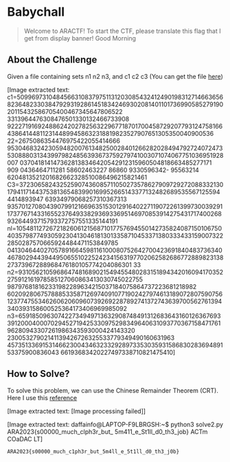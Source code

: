 # Babychall
> Welcome to ARACTF! To start the CTF, please translate this flag that I get from display banner! Good Morning

## About the Challenge
Given a file containing sets n1 n2 n3, and c1 c2 c3 (You can get the file [here](pairs_of_numbers.txt))


[Image extracted text: c1=50996973104845663108379751131203085432412490198312714663656823648233038479293192861451834246930208140110173699058527919020115432586705400467345647806522
3313964476308476501330132466733908
92227191692488624202782563229677187017004587292077931247581664386414481123144899458632318819823527907651305350040900536
22=2675086354476975422055414666
953046832423059482007613482500284012662820284947927240724735308880313439979824856393673759279741003071074067751036951928007
0370418141473628138346420542912315960504818663485277171
909
0436464711281
58602463227
86860
9330596342-
95563214
6204813521201682662328510086496215821461
C3=37230658243252590743608571105027357862790972927208833213017941171443753813654839901699526651433771324826895355671255944414893947
63934979068257310367313
93570127080439079912166963515301291640227119072261399730039291173776714331655237649338293693369514697085391427543171740026893264493715793372757551335144191
nl=10548112726721826061215687101775769455014273582408715010675040357987749305923041304618130133587104533713803334331590073222850287570665924484471153849785
04130464402705789166459811610008075264270042369184048373634046780294439449506551022524234156319770206258268677288982313827373967288968476180105774204086301
33
n2=9310562105968647481689021549455480283151894342016094170352275912161978585127060863413030745022755
987976818162331982289634215037184075864737223681218982
6020928067578885335871269740910771902427974613189072807590756123774755346260620609607392692287892741372743639700562761394340393158600525364173406969985092
n3=65918509630742273494971363290874849131268364316012636769339120004000702945271942533097529834964063109377036715847176196280943307261986343593000424143320
23005327902141139426726325533779349490160631963
45735133691531466230043463233292897335303593158683028369489153375900836043
66193683420227497338710821475410]


## How to Solve?
To solve this problem, we can use the Chinese Remainder Theorem (CRT). Here I use this [reference](https://github.com/GiVeMeRoOt/CTFWRITEUPS/blob/master/RSA1/rsa.py)


[Image extracted text: [Image processing failed]]



[Image extracted text: daffainfo@LAPTOP-F9LBRGSH:~$ python3
solve2.py
ARA2023{s00000_much_clph3r_but_
5m411_e_St1ll_d0_th3_job}
ACTm
COaDAC
LT]


```
ARA2023{s00000_much_c1ph3r_but_5m4ll_e_5t1ll_d0_th3_j0b}
```